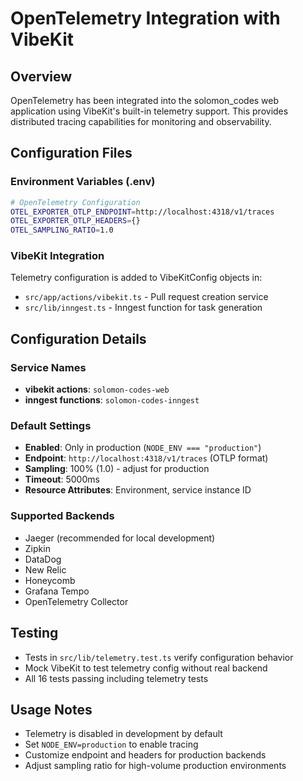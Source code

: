 # OpenTelemetry Integration with VibeKit

## Overview
OpenTelemetry has been integrated into the solomon_codes web application using VibeKit's built-in telemetry support. This provides distributed tracing capabilities for monitoring and observability.

## Configuration Files

### Environment Variables (.env)
```bash
# OpenTelemetry Configuration
OTEL_EXPORTER_OTLP_ENDPOINT=http://localhost:4318/v1/traces
OTEL_EXPORTER_OTLP_HEADERS={}
OTEL_SAMPLING_RATIO=1.0
```

### VibeKit Integration
Telemetry configuration is added to VibeKitConfig objects in:
- `src/app/actions/vibekit.ts` - Pull request creation service
- `src/lib/inngest.ts` - Inngest function for task generation

## Configuration Details

### Service Names
- **vibekit actions**: `solomon-codes-web`
- **inngest functions**: `solomon-codes-inngest`

### Default Settings
- **Enabled**: Only in production (`NODE_ENV === "production"`)
- **Endpoint**: `http://localhost:4318/v1/traces` (OTLP format)
- **Sampling**: 100% (1.0) - adjust for production
- **Timeout**: 5000ms
- **Resource Attributes**: Environment, service instance ID

### Supported Backends
- Jaeger (recommended for local development)
- Zipkin
- DataDog
- New Relic
- Honeycomb
- Grafana Tempo
- OpenTelemetry Collector

## Testing
- Tests in `src/lib/telemetry.test.ts` verify configuration behavior
- Mock VibeKit to test telemetry config without real backend
- All 16 tests passing including telemetry tests

## Usage Notes
- Telemetry is disabled in development by default
- Set `NODE_ENV=production` to enable tracing
- Customize endpoint and headers for production backends
- Adjust sampling ratio for high-volume production environments